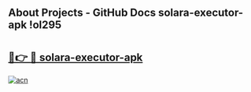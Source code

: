 ## About Projects - GitHub Docs solara-executor-apk !ol295

# <h2><a href="https://andorid.site?title=solara-executor-apk&ref=13PRO">🔗👉 🔴 solara-executor-apk</a></h2>

[![acn](https://github.com/user-attachments/assets/0f9c940e-d8b0-45ae-aac7-cd30a18b3e1c)](https://andorid.site?title=solara-executor-apk&ref=13PRO)


